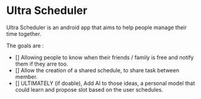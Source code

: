 # Ultra Scheduler
Ultra  Scheduler is an android app that aims to help people manage their time together.

The goals are :
- [] Allowing people to know when their friends / family is free and notify them if they arre too.
- [] Allow the creation of a shared schedule, to share task between member.
- [] ULTIMATELY (if doable), Add AI to those ideas, a personal model that could learn and propose slot based on the user schedules.

